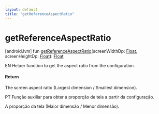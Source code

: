 ```yaml
---
layout: default
title: "getReferenceAspectRatio"
---
```


# getReferenceAspectRatio

[androidJvm]
fun [getReferenceAspectRatio](get-reference-aspect-ratio.md)(screenWidthDp: [Float](https://kotlinlang.org/api/core/kotlin-stdlib/kotlin/-float/index.html), screenHeightDp: [Float](https://kotlinlang.org/api/core/kotlin-stdlib/kotlin/-float/index.html)): [Float](https://kotlinlang.org/api/core/kotlin-stdlib/kotlin/-float/index.html)

EN Helper function to get the aspect ratio from the configuration.

#### Return

The screen aspect ratio (Largest dimension / Smallest dimension).

PT Função auxiliar para obter a proporção de tela a partir da configuração.

A proporção da tela (Maior dimensão / Menor dimensão).